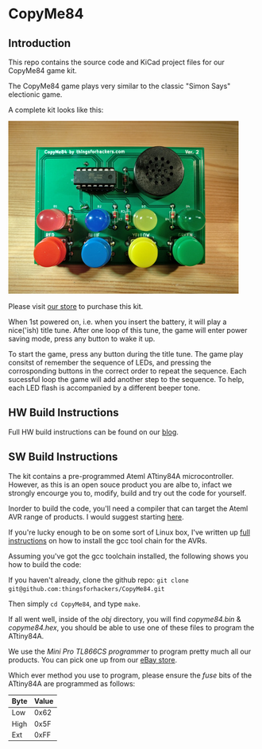 # CopyMe84

## Introduction

This repo contains the source code and KiCad project files for our CopyMe84 game kit.

The CopyMe84 game plays very similar to the classic "Simon Says" electionic game.

A complete kit looks like this:

![Copy84A](docs/final-preview.jpg)

Please visit [our store](https://thingsforhackers.com/store/) to purchase this kit.

When 1st powered on, i.e. when you insert the battery, it will play a nice('ish) title tune. After one loop of this tune, the game will enter power saving mode, press any button to wake it up.

To start the game, press any button during the title tune. The game play consitst of remember the sequence of LEDs, and pressing the corrosponding buttons in the correct order to repeat the sequence. Each sucessful loop the game will add another step to the sequence. To help, each LED flash is accompanied by a different beeper tone.

## HW Build Instructions

Full HW build instructions can be found on our [blog](https://thingsforhackers.com/post/build-instructions-copyme-84a/).

## SW Build Instructions

The kit contains a pre-programmed Ateml ATtiny84A microcontroller. However, as this is an open souce product you are albe to, infact we strongly encourge you to, modify, build and try out the code for yourself.

Inorder to build the code, you'll need a compiler that can target the Ateml AVR range of products. I would suggest starting [here](http://www.nongnu.org/avr-libc/user-manual/index.html).

If you're lucky enough to be on some sort of Linux box, I've written up [full instructions](https://thingsforhackers.com/post/installing-avr-libc/) on how to install the gcc tool chain for the AVRs.

Assuming you've got the gcc toolchain installed, the following shows you how to build the code:

If you haven't already, clone the github repo: `git clone git@github.com:thingsforhackers/CopyMe84.git`

Then simply `cd CopyMe84`, and type `make`.

If all went well, inside of the *obj* directory, you will find *copyme84.bin* & *copyme84.hex*, you should be able to use one of these files to program the ATtiny84A.

We use the *Mini Pro TL866CS programmer* to program pretty much all our products. You can pick one up from our [eBay store](http://www.ebay.co.uk/usr/thingsforhackers).

Which ever method you use to program, please ensure the *fuse* bits of the ATtiny84A are programmed as follows:

Byte | Value
-----|------
Low | 0x62
High | 0x5F
Ext | 0xFF

